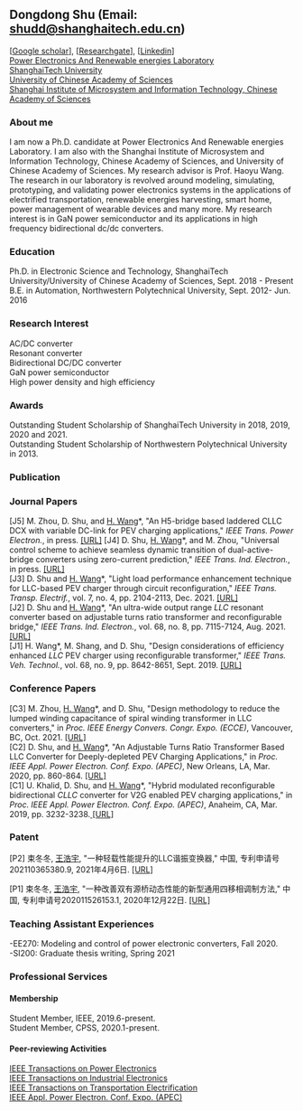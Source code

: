 ## Dongdong Shu (Email: shudd@shanghaitech.edu.cn)
[<a href="https://scholar.google.com/citations?user=oxEYf0MAAAAJ&hl=zh-CN&oi=ao" target="_blank">Google scholar</a>], [<a href="https://www.researchgate.net/scientific-contributions/Dongdong-Shu-2157948095?_sg=S5t9PdhSz6SdbKdLjbKQ6kyRdaY75s1dTfqWfMDJWw4ZKw5YVjAyTCaUMDzP1E6dW29apg5jiUw9MWs" target="_blank">Researchgate</a>], [<a href="https://www.linkedin.com/in/%E5%86%AC%E5%86%AC-%E6%9D%9F-1a4988167/" target="_blank">Linkedin</a>]<br/>
<a href="https://pearl.shanghaitech.edu.cn/" target="_blank">Power Electronics And Renewable energies Laboratory</a><br />
<a href="http://www.shanghaitech.edu.cn/" target="_blank">ShanghaiTech University</a><br />
<a href="https://www.ucas.ac.cn/" target="_blank">University of Chinese Academy of Sciences</a><br />
<a href="http://sim.cas.cn/">Shanghai Institute of Microsystem and Information Technology, Chinese Academy of Sciences</a><br />
### About me
I am now a Ph.D. candidate at Power Electronics And Renewable energies Laboratory. I am also with the Shanghai Institute of Microsystem and Information Technology, Chinese Academy of Sciences, and University of Chinese Academy of Sciences. My research advisor is Prof. Haoyu Wang. The research in our laboratory is revolved around modeling, simulating, prototyping, and validating power electronics systems in the applications of electrified transportation, renewable energies harvesting, smart home, power management of wearable devices and many more. My research interest is in GaN power semiconductor and its applications in high frequency bidirectional dc/dc converters.

### Education
Ph.D. in Electronic Science and Technology, ShanghaiTech University/University of Chinese Academy of Sciences, Sept. 2018 - Present  
B.E. in Automation, Northwestern Polytechnical University, Sept. 2012- Jun. 2016

### Research Interest
AC/DC converter     
Resonant converter    
Bidirectional DC/DC converter     
GaN power semiconductor      
High power density and high efficiency     


### Awards
Outstanding Student Scholarship of ShanghaiTech University in 2018, 2019, 2020 and 2021.   
Outstanding Student Scholarship of Northwestern Polytechnical University in 2013.

### Publication

<h3>Journal Papers</h3>
[J5] M. Zhou, D. Shu, and <u>H. Wang</u>*,  "An H5-bridge based laddered CLLC DCX with variable DC-link for PEV charging applications," <em>IEEE Trans. Power Electron.</em>, in press. <a href="https://ieeexplore.ieee.org/document/9591480" target="_blank"> [URL]</a>     
[J4] D. Shu, <u>H. Wang</u>*, and M. Zhou, "Universal control scheme to achieve seamless dynamic transition of dual-active-bridge converters using zero-current prediction," <em>IEEE Trans. Ind. Electron.</em>, in press. <a href="https://ieeexplore.ieee.org/document/9464635" target="_blank"> [URL]</a><br/>     
[J3] D. Shu and <u>H. Wang</u>*, "Light load performance enhancement technique for LLC-based PEV charger through circuit reconfiguration," <em>IEEE Trans. Transp. Electrif.</em>, vol. 7, no. 4, pp. 2104-2113, Dec. 2021. <a href="https://ieeexplore.ieee.org/abstract/document/9427258" target="_blank"> [URL]</a><br/>   
[J2] D. Shu and <u>H. Wang</u>*, "An ultra-wide output range <em>LLC</em> resonant converter based on adjustable turns ratio transformer and reconfigurable bridge," <em>IEEE Trans. Ind. Electron.</em>, vol. 68, no. 8, pp. 7115-7124, Aug. 2021. <a href="https://ieeexplore.ieee.org/document/9145821/" target="_blank"> [URL]</a><br/> 
[J1] H. Wang</u>*, M. Shang, and D. Shu, "Design considerations of efficiency enhanced <em>LLC</em> PEV charger using reconfigurable transformer," <em>IEEE Trans. Veh. Technol.</em>, vol. 68, no. 9, pp. 8642-8651, Sept. 2019. <a href="https://ieeexplore.ieee.org/document/8770130" target="_blank"> [URL]</a><br/>    
      
<h3>Conference Papers</h3>
[C3] M. Zhou, <u>H. Wang</u>*, and D. Shu, "Design methodology to reduce the lumped winding capacitance of spiral winding transformer in LLC converters," in <em>Proc. IEEE Energy Convers. Congr. Expo. (ECCE)</em>, Vancouver, BC, Oct. 2021. <a href="" target="_blank"> [URL]</a><br/>  
[C2] D. Shu, and <u>H. Wang</u>*, "An Adjustable Turns Ratio Transformer Based LLC Converter for Deeply-depleted PEV Charging Applications," in <em>Proc. IEEE Appl. Power Electron. Conf. Expo. (APEC)</em>, New Orleans, LA, Mar. 2020, pp. 860-864. <a href="https://ieeexplore.ieee.org/abstract/document/9124450" target="_blank"> [URL]</a><br/> 
[C1] U. Khalid, D. Shu, and <u>H. Wang</u>*, "Hybrid modulated reconfigurable bidirectional <em>CLLC</em> converter for V2G enabled PEV charging applications," in <em>Proc. IEEE Appl. Power Electron. Conf. Expo. (APEC)</em>, Anaheim, CA, Mar. 2019, pp. 3232-3238.<a href="https://ieeexplore.ieee.org/document/8721807" target="_blank"> [URL]</a><br/>  

<h3>Patent</h3>
[P2] 束冬冬, <u>王浩宇</u>, "一种轻载性能提升的LLC谐振变换器," 中国, 专利申请号202110365380.9, 2021年4月6日. <a href="http://pss-system.cnipa.gov.cn/sipopublicsearch/patentsearch/showViewList-jumpToView.shtml" target="_blank"> [URL]</a><br/> 

[P1] 束冬冬, <u>王浩宇</u>, "一种改善双有源桥动态性能的新型通用四移相调制方法," 中国, 专利申请号202011526153.1, 2020年12月22日. <a href="http://pss-system.cnipa.gov.cn/sipopublicsearch/patentsearch/showViewList-jumpToView.shtml" target="_blank"> [URL]</a><br/>


### Teaching Assistant Experiences
-EE270: Modeling and control of power electronic converters, Fall 2020.  
-SI200: Graduate thesis writing, Spring 2021

### Professional Services
#### Membership
Student Member, IEEE, 2019.6-present.      
Student Member, CPSS, 2020.1-present.
#### Peer-reviewing Activities
<a href="https://ieeexplore.ieee.org/xpl/tocresult.jsp?isnumber=4359240" target="_blank">IEEE Transactions on Power Electronics</a><br />
<a href="https://ieeexplore.ieee.org/xpl/RecentIssue.jsp?punumber=41" target="_blank">IEEE Transactions on Industrial Electronics</a><br />
<a href="https://ieeexplore.ieee.org/xpl/RecentIssue.jsp?punumber=6687316" target="_blank">IEEE Transactions on Transportation Electrification</a><br />
<a href="http://www.apec-conf.org/" target="_blank">IEEE Appl. Power Electron. Conf. Expo. (APEC)</a><br />



